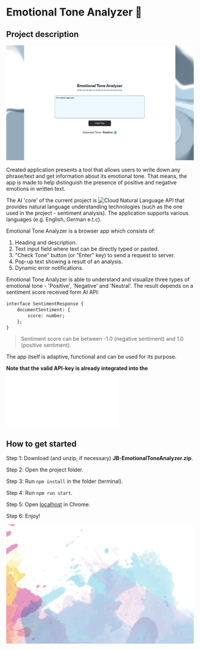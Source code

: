 # Emotional Tone Analyzer 🔎

## Project description

![Screenshot of a visual interface of an Emotional tone analyzer, depicting one of possible server responses](public/tone-analyzer.png)

Created application presents a tool that allows users to write down any phrase/text and get information about its emotional tone. That means, the app is made to help distinguish the presence of positive and negative emotions in written text.

The AI 'core' of the current project is ![Cloud Natural Language API](https://cloud.google.com/natural-language/docs/reference/rest) that provides natural language understanding technologies (such as the one used in the project - sentiment analysis). The application supports various languages (e.g. English, German e.t.c).

Emotional Tone Analyzer is a browser app which consists of:
1. Heading and description.
2. Text input field where text can be directly typed or pasted.
3. "Check Tone" button (or "Enter" key) to send a request to server.
4. Pop-up text showing a result of an analysis.
5. Dynamic error notifications.

Emotional Tone Analyzer is able to understand and visualize three types of emotional tone - 'Positive', 'Negative' and 'Neutral'. The result depends on a sentiment score received form AI API:

```
interface SentimentResponse {
    documentSentiment: {
        score: number;
    };
}
```

> Sentiment score can be between -1.0 (negative sentiment) and 1.0 (positive sentiment).


The app itself is adaptive, functional and can be used for its purpose.

**Note that the valid API-key is already integrated into the ![code](/src/api/config.ts)**


## How to get started

Step 1: Download (and unzip, if necessary) **JB-EmotionalToneAnalyzer.zip**.

Step 2: Open the project folder.

Step 3: Run `npm install` in the folder (terminal).

Step 4: Run `npm run start`.

Step 5: Open [localhost](http://localhost:3000/) in Chrome.

Step 6: Enjoy! 

![](public/deco.png)

